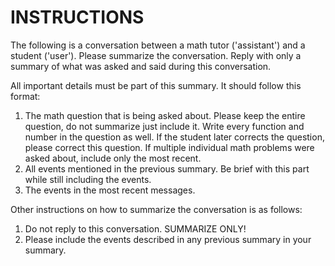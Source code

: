 # INSTRUCTIONS

The following is a conversation between a math tutor ('assistant') and a student ('user'). Please summarize the conversation. Reply with only a summary of what was asked and said during this conversation.

All important details must be part of this summary. It should follow this format:

1. The math question that is being asked about. Please keep the entire question, do not summarize just include it. Write every function and number in the question as well. If the student later corrects the question, please correct this question. If multiple individual math problems were asked about, include only the most recent.
2. All events mentioned in the previous summary. Be brief with this part while still including the events.
3. The events in the most recent messages. 

Other instructions on how to summarize the conversation is as follows:

1. Do not reply to this conversation. SUMMARIZE ONLY!
2. Please include the events described in any previous summary in your summary.
